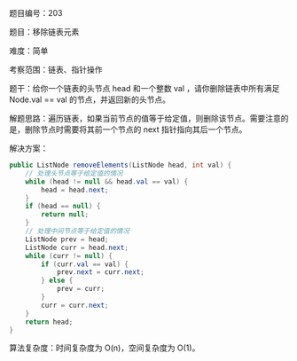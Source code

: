 题目编号：203

题目：移除链表元素

难度：简单

考察范围：链表、指针操作

题干：给你一个链表的头节点 head 和一个整数 val ，请你删除链表中所有满足 Node.val == val 的节点，并返回新的头节点。

解题思路：遍历链表，如果当前节点的值等于给定值，则删除该节点。需要注意的是，删除节点时需要将其前一个节点的 next 指针指向其后一个节点。

解决方案：

```java
public ListNode removeElements(ListNode head, int val) {
    // 处理头节点等于给定值的情况
    while (head != null && head.val == val) {
        head = head.next;
    }
    if (head == null) {
        return null;
    }
    // 处理中间节点等于给定值的情况
    ListNode prev = head;
    ListNode curr = head.next;
    while (curr != null) {
        if (curr.val == val) {
            prev.next = curr.next;
        } else {
            prev = curr;
        }
        curr = curr.next;
    }
    return head;
}
```

算法复杂度：时间复杂度为 O(n)，空间复杂度为 O(1)。